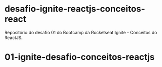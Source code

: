 # desafio-ignite-reactjs-conceitos-react

Repositório do desafio 01 do Bootcamp da Rocketseat Ignite - Conceitos do ReactJS.
# 01-ignite-desafio-conceitos-reactjs
